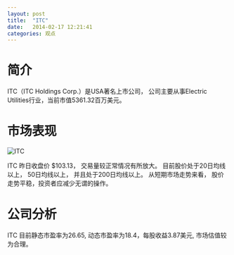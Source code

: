 ```yaml
---
layout: post
title:  "ITC"
date:   2014-02-17 12:21:41
categories: 观点
---
```


# 简介
ITC（ITC Holdings Corp.）是USA著名上市公司，
公司主要从事Electric Utilities行业，当前市值5361.32百万美元。

# 市场表现

![ITC](http://finviz.com/chart.ashx?t=ITC&ty=c&ta=1&p=d&s=l)

ITC 昨日收盘价 $103.13，
交易量较正常情况有所放大。
目前股价处于20日均线以上，
50日均线以上，
并且处于200日均线以上。
从短期市场走势来看，
股价走势平稳，投资者应减少无谓的操作。

# 公司分析
ITC 目前静态市盈率为26.65, 动态市盈率为18.4，每股收益3.87美元,
市场估值较为合理。
